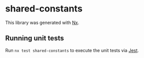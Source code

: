 # shared-constants

This library was generated with [Nx](https://nx.dev).

## Running unit tests

Run `nx test shared-constants` to execute the unit tests via [Jest](https://jestjs.io).
